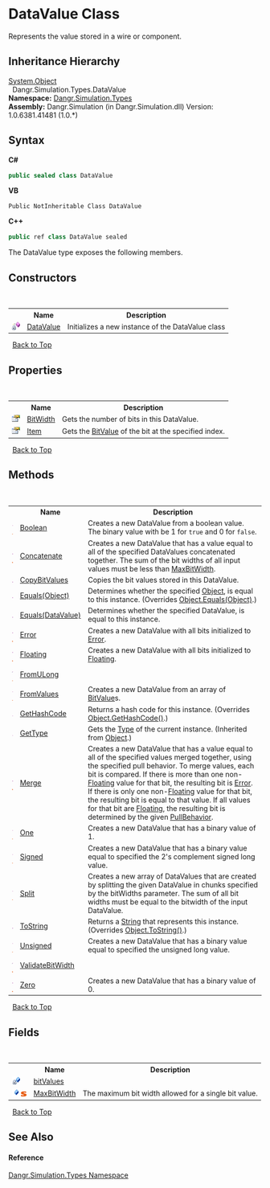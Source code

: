 # DataValue Class
 

Represents the value stored in a wire or component.


## Inheritance Hierarchy
<a href="http://msdn2.microsoft.com/en-us/library/e5kfa45b" target="_blank">System.Object</a><br />&nbsp;&nbsp;Dangr.Simulation.Types.DataValue<br />
**Namespace:**&nbsp;<a href="N_Dangr_Simulation_Types">Dangr.Simulation.Types</a><br />**Assembly:**&nbsp;Dangr.Simulation (in Dangr.Simulation.dll) Version: 1.0.6381.41481 (1.0.*)

## Syntax

**C#**<br />
``` C#
public sealed class DataValue
```

**VB**<br />
``` VB
Public NotInheritable Class DataValue
```

**C++**<br />
``` C++
public ref class DataValue sealed
```

The DataValue type exposes the following members.


## Constructors
&nbsp;<table><tr><th></th><th>Name</th><th>Description</th></tr><tr><td>![Private method](media/privmethod.gif "Private method")</td><td><a href="M_Dangr_Simulation_Types_DataValue__ctor">DataValue</a></td><td>
Initializes a new instance of the DataValue class</td></tr></table>&nbsp;
<a href="#datavalue-class">Back to Top</a>

## Properties
&nbsp;<table><tr><th></th><th>Name</th><th>Description</th></tr><tr><td>![Public property](media/pubproperty.gif "Public property")</td><td><a href="P_Dangr_Simulation_Types_DataValue_BitWidth">BitWidth</a></td><td>
Gets the number of bits in this DataValue.</td></tr><tr><td>![Public property](media/pubproperty.gif "Public property")</td><td><a href="P_Dangr_Simulation_Types_DataValue_Item">Item</a></td><td>
Gets the <a href="T_Dangr_Simulation_Types_BitValue">BitValue</a> of the bit at the specified index.</td></tr></table>&nbsp;
<a href="#datavalue-class">Back to Top</a>

## Methods
&nbsp;<table><tr><th></th><th>Name</th><th>Description</th></tr><tr><td>![Public method](media/pubmethod.gif "Public method")![Static member](media/static.gif "Static member")</td><td><a href="M_Dangr_Simulation_Types_DataValue_Boolean">Boolean</a></td><td>
Creates a new DataValue from a boolean value. The binary value with be 1 for `true` and 0 for `false`.</td></tr><tr><td>![Public method](media/pubmethod.gif "Public method")![Static member](media/static.gif "Static member")</td><td><a href="M_Dangr_Simulation_Types_DataValue_Concatenate">Concatenate</a></td><td>
Creates a new DataValue that has a value equal to all of the specified DataValues concatenated together. The sum of the bit widths of all input values must be less than <a href="F_Dangr_Simulation_Types_DataValue_MaxBitWidth">MaxBitWidth</a>.</td></tr><tr><td>![Public method](media/pubmethod.gif "Public method")</td><td><a href="M_Dangr_Simulation_Types_DataValue_CopyBitValues">CopyBitValues</a></td><td>
Copies the bit values stored in this DataValue.</td></tr><tr><td>![Public method](media/pubmethod.gif "Public method")</td><td><a href="M_Dangr_Simulation_Types_DataValue_Equals_1">Equals(Object)</a></td><td>
Determines whether the specified <a href="http://msdn2.microsoft.com/en-us/library/e5kfa45b" target="_blank">Object</a>, is equal to this instance.
 (Overrides <a href="http://msdn2.microsoft.com/en-us/library/bsc2ak47" target="_blank">Object.Equals(Object)</a>.)</td></tr><tr><td>![Public method](media/pubmethod.gif "Public method")</td><td><a href="M_Dangr_Simulation_Types_DataValue_Equals">Equals(DataValue)</a></td><td>
Determines whether the specified DataValue, is equal to this instance.</td></tr><tr><td>![Public method](media/pubmethod.gif "Public method")![Static member](media/static.gif "Static member")</td><td><a href="M_Dangr_Simulation_Types_DataValue_Error">Error</a></td><td>
Creates a new DataValue with all bits initialized to <a href="T_Dangr_Simulation_Types_BitValue">Error</a>.</td></tr><tr><td>![Public method](media/pubmethod.gif "Public method")![Static member](media/static.gif "Static member")</td><td><a href="M_Dangr_Simulation_Types_DataValue_Floating">Floating</a></td><td>
Creates a new DataValue with all bits initialized to <a href="T_Dangr_Simulation_Types_BitValue">Floating</a>.</td></tr><tr><td>![Private method](media/privmethod.gif "Private method")![Static member](media/static.gif "Static member")</td><td><a href="M_Dangr_Simulation_Types_DataValue_FromULong">FromULong</a></td><td /></tr><tr><td>![Public method](media/pubmethod.gif "Public method")![Static member](media/static.gif "Static member")</td><td><a href="M_Dangr_Simulation_Types_DataValue_FromValues">FromValues</a></td><td>
Creates a new DataValue from an array of <a href="T_Dangr_Simulation_Types_BitValue">BitValue</a>s.</td></tr><tr><td>![Public method](media/pubmethod.gif "Public method")</td><td><a href="M_Dangr_Simulation_Types_DataValue_GetHashCode">GetHashCode</a></td><td>
Returns a hash code for this instance.
 (Overrides <a href="http://msdn2.microsoft.com/en-us/library/zdee4b3y" target="_blank">Object.GetHashCode()</a>.)</td></tr><tr><td>![Public method](media/pubmethod.gif "Public method")</td><td><a href="http://msdn2.microsoft.com/en-us/library/dfwy45w9" target="_blank">GetType</a></td><td>
Gets the <a href="http://msdn2.microsoft.com/en-us/library/42892f65" target="_blank">Type</a> of the current instance.
 (Inherited from <a href="http://msdn2.microsoft.com/en-us/library/e5kfa45b" target="_blank">Object</a>.)</td></tr><tr><td>![Public method](media/pubmethod.gif "Public method")![Static member](media/static.gif "Static member")</td><td><a href="M_Dangr_Simulation_Types_DataValue_Merge">Merge</a></td><td>
Creates a new DataValue that has a value equal to all of the specified values merged together, using the specified pull behavior. To merge values, each bit is compared. If there is more than one non-<a href="T_Dangr_Simulation_Types_BitValue">Floating</a> value for that bit, the resulting bit is <a href="T_Dangr_Simulation_Types_BitValue">Error</a>. If there is only one non-<a href="T_Dangr_Simulation_Types_BitValue">Floating</a> value for that bit, the resulting bit is equal to that value. If all values for that bit are <a href="T_Dangr_Simulation_Types_BitValue">Floating</a>, the resulting bit is determined by the given <a href="T_Dangr_Simulation_Types_PullBehavior">PullBehavior</a>.</td></tr><tr><td>![Public method](media/pubmethod.gif "Public method")![Static member](media/static.gif "Static member")</td><td><a href="M_Dangr_Simulation_Types_DataValue_One">One</a></td><td>
Creates a new DataValue that has a binary value of 1.</td></tr><tr><td>![Public method](media/pubmethod.gif "Public method")![Static member](media/static.gif "Static member")</td><td><a href="M_Dangr_Simulation_Types_DataValue_Signed">Signed</a></td><td>
Creates a new DataValue that has a binary value equal to specified the 2's complement signed long value.</td></tr><tr><td>![Public method](media/pubmethod.gif "Public method")![Static member](media/static.gif "Static member")</td><td><a href="M_Dangr_Simulation_Types_DataValue_Split">Split</a></td><td>
Creates a new array of DataValues that are created by splitting the given DataValue in chunks specified by the bitWidths parameter. The sum of all bit widths must be equal to the bitwidth of the input DataValue.</td></tr><tr><td>![Public method](media/pubmethod.gif "Public method")</td><td><a href="M_Dangr_Simulation_Types_DataValue_ToString">ToString</a></td><td>
Returns a <a href="http://msdn2.microsoft.com/en-us/library/s1wwdcbf" target="_blank">String</a> that represents this instance.
 (Overrides <a href="http://msdn2.microsoft.com/en-us/library/7bxwbwt2" target="_blank">Object.ToString()</a>.)</td></tr><tr><td>![Public method](media/pubmethod.gif "Public method")![Static member](media/static.gif "Static member")</td><td><a href="M_Dangr_Simulation_Types_DataValue_Unsigned">Unsigned</a></td><td>
Creates a new DataValue that has a binary value equal to specified the unsigned long value.</td></tr><tr><td>![Private method](media/privmethod.gif "Private method")![Static member](media/static.gif "Static member")</td><td><a href="M_Dangr_Simulation_Types_DataValue_ValidateBitWidth">ValidateBitWidth</a></td><td /></tr><tr><td>![Public method](media/pubmethod.gif "Public method")![Static member](media/static.gif "Static member")</td><td><a href="M_Dangr_Simulation_Types_DataValue_Zero">Zero</a></td><td>
Creates a new DataValue that has a binary value of 0.</td></tr></table>&nbsp;
<a href="#datavalue-class">Back to Top</a>

## Fields
&nbsp;<table><tr><th></th><th>Name</th><th>Description</th></tr><tr><td>![Private field](media/privfield.gif "Private field")</td><td><a href="F_Dangr_Simulation_Types_DataValue_bitValues">bitValues</a></td><td /></tr><tr><td>![Public field](media/pubfield.gif "Public field")![Static member](media/static.gif "Static member")</td><td><a href="F_Dangr_Simulation_Types_DataValue_MaxBitWidth">MaxBitWidth</a></td><td>
The maximum bit width allowed for a single bit value.</td></tr></table>&nbsp;
<a href="#datavalue-class">Back to Top</a>

## See Also


#### Reference
<a href="N_Dangr_Simulation_Types">Dangr.Simulation.Types Namespace</a><br />